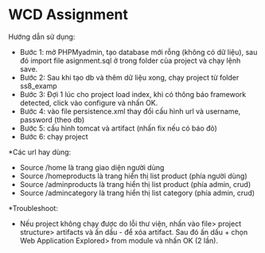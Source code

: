 # WCD Assignment
Hướng dẫn sử dụng:
- Bước 1: mở PHPMyadmin, tạo database mới rỗng (không có dữ liệu), sau đó import file asignment.sql ở trong folder của project và chạy lệnh save.
- Bước 2: Sau khi tạo db và thêm dữ liệu xong, chạy project từ folder ss8_examp
- Bước 3: Đợi 1 lúc cho project load index, khi có thông báo framework detected, click vào configure và nhấn OK.
- Bước 4: vào file persistence.xml thay đổi cấu hình url và username, password (theo db)
- Bước 5: cấu hình tomcat và artifact (nhấn fix nếu có báo đỏ)
- Bước 6: chạy project

*Các url hay dùng:
- Source /home là trang giao diện người dùng
- Source /homeproducts là trang hiển thị list product (phía người dùng)
- Source /adminproducts là trang hiển thị list product (phía admin, crud)
- Source /admincategory là trang hiển thị list category (phía admin, crud)

*Troubleshoot: 
- Nếu project không chạy được do lỗi thư viện, nhấn vào file> project structure> artifacts và ấn dấu - để xóa artifact. Sau đó ấn dấu + chọn Web Application Explored> from module và nhấn OK (2 lần).
